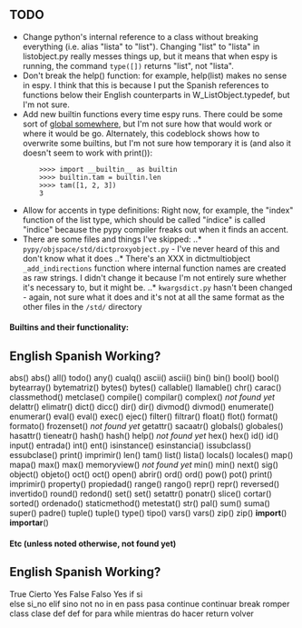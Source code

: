 ## TODO

* Change python's internal reference to a class without breaking everything 
    (i.e. alias "lista" to "list"). Changing "list" to "lista" in listobject.py
    really messes things up, but it means that when espy is running, the command
    `type([])` returns "list", not "lista". 
* Don't break the help() function: for example, help(list) makes no sense in 
    espy. I think that this is because I put the Spanish references to functions
    below their English counterparts in W_ListObject.typedef, but I'm not sure.
* Add new builtin functions every time espy runs. There could be some sort of 
    [global somewhere]("https://stackoverflow.com/questions/29798592/overwriting-built-in-function-in-python"),
    but I'm not sure how that would work or where it would be go. Alternately, 
    this codeblock shows how to overwrite some builtins, but I'm not sure how 
    temporary it is (and also it doesn't seem to work with print()):
    ```
        >>>> import __builtin__ as builtin
        >>>> builtin.tam = builtin.len
        >>>> tam([1, 2, 3])
        3
    ```
* Allow for accents in type definitions: Right now, for example, the "index" 
    function of the list type, which should be called "índice" is called
    "indice" because the pypy compiler freaks out when it finds an accent.
* There are some files and things I've skipped:
..* `pypy/objspace/std/dictproxyobject.py` - I've never heard of this and don't 
        know what it does
..* There's an XXX in dictmultiobject `_add_indirections` function where
        internal function names are created as raw strings. I didn't change it
        because I'm not entirely sure whether it's necessary to, but it might be.
..* `kwargsdict.py` hasn't been changed - again, not sure what it does and it's 
        not at all the same format as the other files in the `/std/` directory


#### Builtins and their functionality:

English         Spanish         Working?
----------------------------------------
abs()           abs()
all()           todo()
any()           cualq()
ascii()         ascii()
bin()           bin()
bool()          bool()	
bytearray()     bytematriz()
bytes()         bytes()	
callable()      llamable()
chr()	        carac()
classmethod()   metclase()
compile()       compilar()
complex()                       *not found yet*
delattr()       elimatr()
dict()          dicc()
dir()           dir()
divmod()        divmod()
enumerate()     enumerar()
eval()          eval()
exec()          ejec()
filter()        filtrar()
float()         flot() 
format()        formato()
frozenset()                     *not found yet*
getattr()       sacaatr()
globals()       globales()
hasattr()       tieneatr()
hash()          hash()
help()                          *not found yet*
hex()           hex()
id()            id()
input()         entrada()
int()           ent()
isinstance()    esinstancia()
issubclass()    essubclase()
print()         imprimir()
len()           tam()
list()          lista()
locals()        locales()
map()           mapa()
max()           max()
memoryview()                     *not found yet*
min()           min()
next()          sig()
object()        objeto()
oct()           oct()
open()          abrir()
ord()           ord()
pow()           pot()
print()         imprimir()
property()      propiedad()
range()         rango()
repr()          repr()
reversed()      invertido()
round()         redond()
set()           set()
setattr()       ponatr()
slice()         cortar()
sorted()        ordenado()
staticmethod()  metestat()
str()           pal()
sum()           suma()
super()         padre()
tuple()         tuple()
type()          tipo()
vars()          vars()
zip()           zip()
__import__()    __importar__()


#### Etc (unless noted otherwise, not found yet)

English         Spanish         Working?
----------------------------------------
True            Cierto          Yes
False           Falso           Yes
if              si              
else            si_no 
elif            sino
not             no
in              en
pass            pasa
continue        continuar
break           romper
class           clase
def             def
for             para
while           mientras
do              hacer
return          volver
